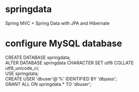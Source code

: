 # springdata
Spring MVC + Spring Data with JPA and Hibernate
# configure MySQL database
CREATE DATABASE springdata;  
ALTER DATABASE springdata CHARACTER SET utf8 COLLATE utf8_unicode_ci;  
USE springdata;  
CREATE USER 'dbuser'@'%' IDENTIFIED BY 'dbpass';  
GRANT ALL ON springdata.* TO 'dbuser';  
